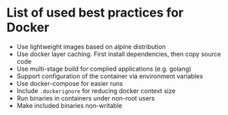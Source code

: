 # List of used best practices for Docker

* Use lightweight images based on alpine distribution
* Use docker layer caching. First install dependencies, then copy source code
* Use multi-stage build for complied applications (e.g. golang)
* Support configuration of the container via environment variables
* Use docker-compose for easier runs
* Include `.dockerignore` for reducing docker context size
* Run binaries in containers under non-root users
* Make included binaries non-writable

